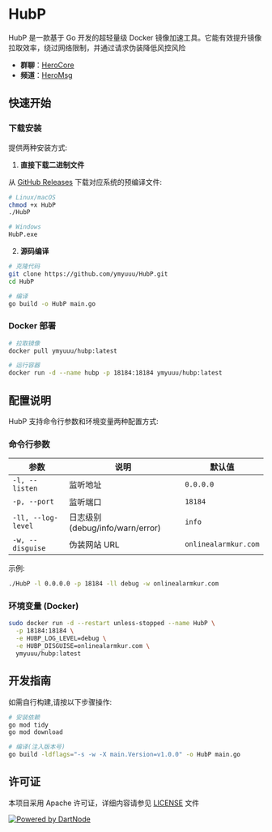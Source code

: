 # HubP

HubP 是一款基于 Go 开发的超轻量级 Docker 镜像加速工具。它能有效提升镜像拉取效率，绕过网络限制，并通过请求伪装降低风控风险

- **群聊**：[HeroCore](https://t.me/HeroCore)
- **频道**：[HeroMsg](https://t.me/HeroMsg)

## 快速开始

### 下载安装

提供两种安装方式:

1. **直接下载二进制文件**

从 [GitHub Releases](https://github.com/ymyuuu/HubP/releases) 下载对应系统的预编译文件:

```bash
# Linux/macOS
chmod +x HubP
./HubP

# Windows
HubP.exe
```

2. **源码编译**

```bash
# 克隆代码
git clone https://github.com/ymyuuu/HubP.git
cd HubP

# 编译
go build -o HubP main.go
```

### Docker 部署

```bash
# 拉取镜像
docker pull ymyuuu/hubp:latest

# 运行容器
docker run -d --name hubp -p 18184:18184 ymyuuu/hubp:latest
```

## 配置说明

HubP 支持命令行参数和环境变量两种配置方式:

### 命令行参数

| 参数 | 说明 | 默认值 |
|------|------|--------|
| `-l, --listen` | 监听地址 | `0.0.0.0` |
| `-p, --port` | 监听端口 | `18184` |
| `-ll, --log-level` | 日志级别 (debug/info/warn/error) | `info` |
| `-w, --disguise` | 伪装网站 URL | `onlinealarmkur.com` |

示例:

```bash
./HubP -l 0.0.0.0 -p 18184 -ll debug -w onlinealarmkur.com
```

### 环境变量 (Docker)

```bash
sudo docker run -d --restart unless-stopped --name HubP \
  -p 18184:18184 \
  -e HUBP_LOG_LEVEL=debug \
  -e HUBP_DISGUISE=onlinealarmkur.com \
  ymyuuu/hubp:latest
```

## 开发指南

如需自行构建,请按以下步骤操作:

```bash
# 安装依赖
go mod tidy
go mod download

# 编译(注入版本号)
go build -ldflags="-s -w -X main.Version=v1.0.0" -o HubP main.go
```

## 许可证

本项目采用 Apache 许可证，详细内容请参见 [LICENSE](LICENSE) 文件

[![Powered by DartNode](https://dartnode.com/branding/DN-Open-Source-sm.png)](https://dartnode.com "Powered by DartNode - Free VPS for Open Source")
